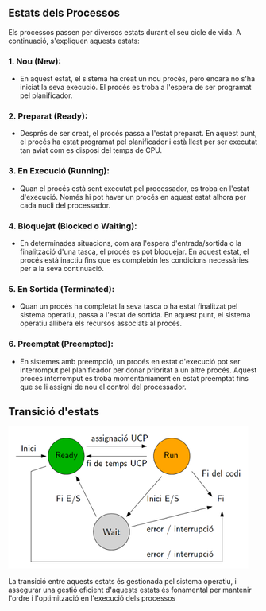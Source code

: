 ## Estats dels Processos

Els processos passen per diversos estats durant el seu cicle de vida. A continuació, s'expliquen aquests estats:

### 1. **Nou (New):**
   - En aquest estat, el sistema ha creat un nou procés, però encara no s'ha iniciat la seva execució. El procés es troba a l'espera de ser programat pel planificador.

### 2. **Preparat (Ready):**
   - Després de ser creat, el procés passa a l'estat preparat. En aquest punt, el procés ha estat programat pel planificador i està llest per ser executat tan aviat com es disposi del temps de CPU.

### 3. **En Execució (Running):**
   - Quan el procés està sent executat pel processador, es troba en l'estat d'execució. Només hi pot haver un procés en aquest estat alhora per cada nucli del processador.

### 4. **Bloquejat (Blocked o Waiting):**
   - En determinades situacions, com ara l'espera d'entrada/sortida o la finalització d'una tasca, el procés es pot bloquejar. En aquest estat, el procés està inactiu fins que es compleixin les condicions necessàries per a la seva continuació.

### 5. **En Sortida (Terminated):**
   - Quan un procés ha completat la seva tasca o ha estat finalitzat pel sistema operatiu, passa a l'estat de sortida. En aquest punt, el sistema operatiu allibera els recursos associats al procés.

### 6. **Preemptat (Preempted):**
   - En sistemes amb preempció, un procés en estat d'execució pot ser interromput pel planificador per donar prioritat a un altre procés. Aquest procés interromput es troba momentàniament en estat preemptat fins que se li assigni de nou el control del processador.

## Transició d'estats
![Estats d'un Procés](Transicio.png)

La transició entre aquests estats és gestionada pel sistema operatiu, i assegurar una gestió eficient d'aquests estats és fonamental per mantenir l'ordre i l'optimització en l'execució dels processos